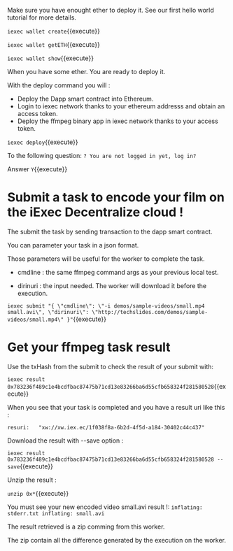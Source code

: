 
Make sure you have enought ether to deploy it. See our first hello world tutorial for more details.

`iexec wallet create`{{execute}}


`iexec wallet getETH`{{execute}}


`iexec wallet show`{{execute}}

When you have some ether. You are ready to deploy it.

With the deploy command you will :
- Deploy the Dapp smart contract into Ethereum.
- Login to iexec network thanks to your ethereum addresss and obtain an access token.
- Deploy the ffmpeg binary app in iexec network thanks to your access token.

`iexec deploy`{{execute}}


To the following question:
`? You are not logged in yet, log in?`

Answer `Y`{{execute}} 


# Submit a task to encode your film on the iExec Decentralize cloud !


The submit the task by sending transaction to the dapp smart contract.

You can parameter your task in a json format.

Those parameters will be useful for the worker to complete the task.

- cmdline : the same ffmpeg command args as your previous local test.

- dirinuri : the input needed. The worker will download it before the execution.

`iexec submit "{ \"cmdline\": \"-i demos/sample-videos/small.mp4 small.avi\", \"dirinuri\": \"http://techslides.com/demos/sample-videos/small.mp4\" }"`{{execute}}

# Get your ffmpeg task result 

Use the txHash from the submit to check the result of your submit with:

`iexec result 0x783236f489c1e4bcdfbac87475b71cd13e83266ba6d55cfb658324f281580528`{{execute}}

When you see that your task is completed and you have a result uri like this :

`
resuri:   "xw://xw.iex.ec/1f038f8a-6b2d-4f5d-a184-30402c44c437"
`

Download the result with --save option :

`iexec result 0x783236f489c1e4bcdfbac87475b71cd13e83266ba6d55cfb658324f281580528 --save`{{execute}}

Unzip the result :

`unzip 0x*`{{execute}}

You must see your new encoded video small.avi result !:
`
  inflating: stderr.txt
  inflating: small.avi
`

The result retrieved is a zip comming from this worker. 

The zip contain all the difference generated by the execution on the worker.

